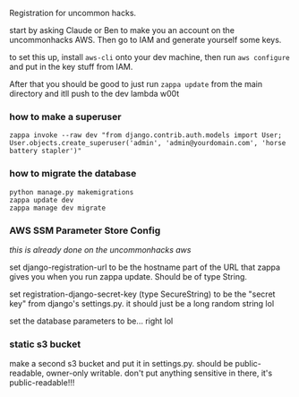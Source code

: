 Registration for uncommon hacks.

start by asking Claude or Ben to make you an account on the uncommonhacks AWS. Then go to IAM and generate yourself some keys.

to set this up, install `aws-cli` onto your dev machine, then run `aws configure` and put in the key stuff from IAM.

After that you should be good to just run `zappa update` from the main directory and itll push to the dev lambda w00t

### how to make a superuser

`zappa invoke --raw dev "from django.contrib.auth.models import User; User.objects.create_superuser('admin', 'admin@yourdomain.com', 'horse battery stapler')"`

### how to migrate the database

```
python manage.py makemigrations
zappa update dev
zappa manage dev migrate
```

### AWS SSM Parameter Store Config

*this is already done on the uncommonhacks aws*

set django-registration-url to be the hostname part of the URL that zappa gives you when you run zappa update. Should be of type String.

set registration-django-secret-key (type SecureString) to be the "secret key" from django's settings.py. it should just be a long random string lol

set the database parameters to be... right lol

### static s3 bucket

make a second s3 bucket and put it in settings.py. should be public-readable, owner-only writable. don't put anything sensitive in there, it's public-readable!!!
